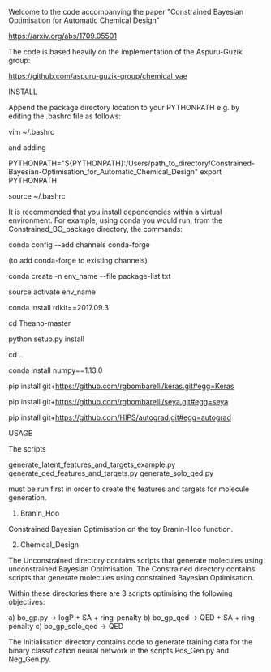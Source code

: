 Welcome to the code accompanying the paper "Constrained Bayesian Optimisation for Automatic Chemical Design"

https://arxiv.org/abs/1709.05501

The code is based heavily on the implementation of the Aspuru-Guzik group:

https://github.com/aspuru-guzik-group/chemical_vae

INSTALL

Append the package directory location to your PYTHONPATH e.g. by editing the .bashrc file as follows:

vim ~/.bashrc

and adding

PYTHONPATH="${PYTHONPATH}:/Users/path_to_directory/Constrained-Bayesian-Optimisation_for_Automatic_Chemical_Design"
export PYTHONPATH

source ~/.bashrc

It is recommended that you install dependencies within a virtual environment. For example, using conda you would run,
from the Constrained_BO_package directory, the commands:

conda config --add channels conda-forge

(to add conda-forge to existing channels)

conda create -n env_name --file package-list.txt

source activate env_name

conda install rdkit==2017.09.3

cd Theano-master

python setup.py install

cd ..

conda install numpy==1.13.0

pip install git+https://github.com/rgbombarelli/keras.git#egg=Keras

pip install git+https://github.com/rgbombarelli/seya.git#egg=seya

pip install git+https://github.com/HIPS/autograd.git#egg=autograd

USAGE

The scripts

generate_latent_features_and_targets_example.py
generate_qed_features_and_targets.py
generate_solo_qed.py

must be run first in order to create the features and targets for molecule generation.

1) Branin_Hoo

Constrained Bayesian Optimisation on the toy Branin-Hoo function.

2) Chemical_Design

The Unconstrained directory contains scripts that generate molecules using unconstrained Bayesian Optimisation.
The Constrained directory contains scripts that generate molecules using constrained Bayesian Optimisation.

Within these directories there are 3 scripts optimising the following objectives: 

a) bo_gp.py -> logP + SA + ring-penalty
b) bo_gp_qed -> QED + SA + ring-penalty
c) bo_gp_solo_qed -> QED

The Initialisation directory contains code to generate training data for the binary classification neural network in 
the scripts Pos_Gen.py and Neg_Gen.py.
